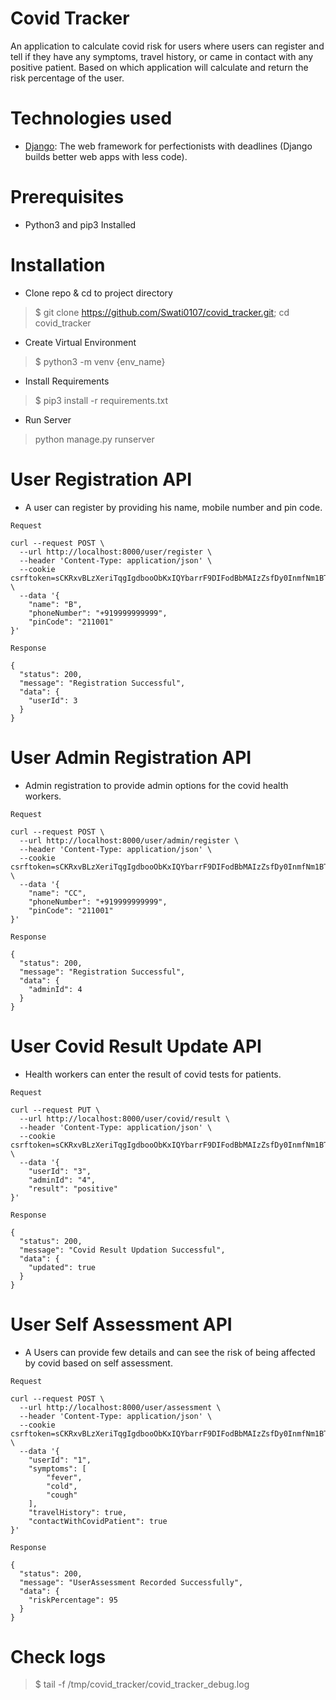 # Covid Tracker
An application to calculate covid risk for users where users can register and tell if they have any symptoms, travel history, or came in contact with any positive patient. Based on which application will calculate and return the risk percentage of the user.

# Technologies used
- [Django](https://www.djangoproject.com/): The web framework for perfectionists with deadlines (Django builds better web apps with less code).

# Prerequisites
- Python3 and pip3 Installed

# Installation
- Clone repo & cd to project directory
> $ git clone https://github.com/Swati0107/covid_tracker.git; cd covid_tracker
- Create Virtual Environment
> $ python3 -m venv {env_name}
- Install Requirements
> $ pip3 install -r requirements.txt
- Run Server
> python manage.py runserver

# User Registration API
- A user can register by providing his name, mobile number and pin code.
```
Request
```
```
curl --request POST \
  --url http://localhost:8000/user/register \
  --header 'Content-Type: application/json' \
  --cookie csrftoken=sCKRxvBLzXeriTqgIgdbooObKxIQYbarrF9DIFodBbMAIzZsfDy0InmfNm1BTHiP \
  --data '{
	"name": "B",
	"phoneNumber": "+919999999999",
	"pinCode": "211001"
}'
```
```
Response
```
```
{
  "status": 200,
  "message": "Registration Successful",
  "data": {
    "userId": 3
  }
}
```
# User Admin Registration API
- Admin registration to provide admin options for the covid health workers.
```
Request
```
```
curl --request POST \
  --url http://localhost:8000/user/admin/register \
  --header 'Content-Type: application/json' \
  --cookie csrftoken=sCKRxvBLzXeriTqgIgdbooObKxIQYbarrF9DIFodBbMAIzZsfDy0InmfNm1BTHiP \
  --data '{
	"name": "CC",
	"phoneNumber": "+919999999999",
	"pinCode": "211001"
}'
```
```
Response
```
```
{
  "status": 200,
  "message": "Registration Successful",
  "data": {
    "adminId": 4
  }
}
```
# User Covid Result Update API
- Health workers can enter the result of covid tests for patients.
```
Request
```
```
curl --request PUT \
  --url http://localhost:8000/user/covid/result \
  --header 'Content-Type: application/json' \
  --cookie csrftoken=sCKRxvBLzXeriTqgIgdbooObKxIQYbarrF9DIFodBbMAIzZsfDy0InmfNm1BTHiP \
  --data '{
	"userId": "3",
	"adminId": "4",
	"result": "positive"
}'
```
```
Response
```
```
{
  "status": 200,
  "message": "Covid Result Updation Successful",
  "data": {
    "updated": true
  }
}
```
# User Self Assessment API
- A Users can provide few details and can see the risk of being affected by covid based on self assessment.
```
Request
```
```
curl --request POST \
  --url http://localhost:8000/user/assessment \
  --header 'Content-Type: application/json' \
  --cookie csrftoken=sCKRxvBLzXeriTqgIgdbooObKxIQYbarrF9DIFodBbMAIzZsfDy0InmfNm1BTHiP \
  --data '{
	"userId": "1",
	"symptoms": [
		"fever",
		"cold",
		"cough"
	],
	"travelHistory": true,
	"contactWithCovidPatient": true
}'
```
```
Response
```
```
{
  "status": 200,
  "message": "UserAssessment Recorded Successfully",
  "data": {
    "riskPercentage": 95
  }
}
```

# Check logs
> $ tail -f /tmp/covid_tracker/covid_tracker_debug.log
